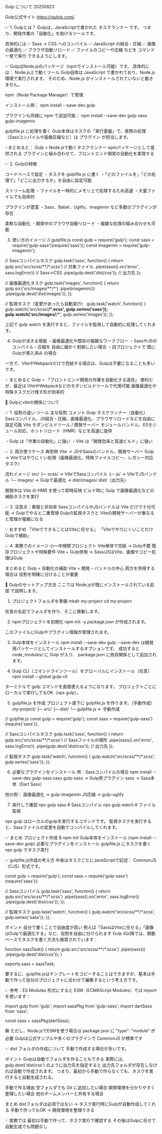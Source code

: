 Gulp について 20250823

Gulp公式サイト
https://gulpjs.com/

✅ 1. Gulpとは？
Gulpは、JavaScriptで書かれた タスクランナー です。
つまり、開発作業の「自動化」を助けるツールです。

具体的には
✅ Sass → CSS へのコンパイル
✅ JavaScript の結合・圧縮
✅ 画像の最適化
✅ ブラウザ自動リロード
✅ ファイルのコピーや圧縮
などを コマンド一発で実行 できるようにします。


✅ GulpはNode.jsのパッケージ（npmでインストール可能）です。
具体的には：
Node.js上で動くツール
Gulp自体は JavaScript で書かれており、Node.js環境で実行されます。
そのため、Node.js がインストールされていないと動きません。

npm（Node Package Manager）で管理

インストール例：
npm install --save-dev gulp

プラグインも同様に npm で追加可能：
npm install --save-dev gulp-sass gulp-imagemin

gulpfile.js に処理を書く
Gulp本体はタスクの「実行基盤」で、実際の処理（Sassコンパイルや画像圧縮など）は プラグイン が担当します。

💡まとめると：
Gulp = Node.jsで動くタスクランナー
npmパッケージとして提供される
プラグインと組み合わせて、フロントエンド開発の自動化を実現する


✅ 2. Gulpの特徴

コードベースで設定
・タスクを gulpfile.js に書く
・「どのファイルを」「どの処理で」「どこに出力するか」を自由に設定可能

 ストリーム処理
・ファイルを一時的にメモリ上で処理するため高速
・大量ファイルでも効率的

プラグインが豊富
・Sass、Babel、Uglify、Imagemin など多数のプラグインが存在

柔軟な自動化
・開発中のブラウザ自動リロード
・複雑な処理の組み合わせも可能

3. 使い方のイメージ
// gulpfile.js
const gulp = require('gulp');
const sass = require('gulp-sass')(require('sass'));
const imagemin = require('gulp-imagemin');

// Sassコンパイルタスク
gulp.task('sass', function() {
  return gulp.src('src/scss/**/*.scss')  // 対象ファイル
    .pipe(sass().on('error', sass.logError)) // Sass→CSS
    .pipe(gulp.dest('dist/css'));  // 出力先
});

// 画像最適化タスク
gulp.task('images', function() {
  return gulp.src('src/images/**/*')
    .pipe(imagemin())
    .pipe(gulp.dest('dist/images'));
});

// 監視タスク（変更があったら自動実行）
gulp.task('watch', function() {
  gulp.watch('src/scss/**/*.scss', gulp.series('sass'));
  gulp.watch('src/images/**/*', gulp.series('images'));
});

上記で gulp watch を実行すると、ファイルを監視して自動的に処理してくれます。

4. Gulpが活きる場面
・画像最適化や既存の複雑なワークフロー
・SassやJSのコンパイル・圧縮を 自由に細かく制御したい場合
・旧プロジェクトで 既にGulpが導入済み の場合

一方で、ViteやWebpackだけで完結する場合は、Gulpは不要になることも多いです。

💡 まとめると
Gulp = 「フロントエンド開発の作業を自動化する道具」
便利だが、最近は ViteやWebpackなどのモダンビルドツールで代用可能
画像最適化や特殊タスクだけ残す形が効率的


🔵 Gulpとviteの関係について

✅ 1. 役割の違い
ツール	    主な役割	                        コメント
Gulp	タスクランナー（自動化）	        Sassコンパイル、JS結合・圧縮、画像最適化、ブラウザリロードなどを自由に設定可能
Vite	モダンビルドツール / 開発サーバー	モジュールバンドル、ESモジュール対応、ホットリロード（HMR）などを高速に提供

・Gulp は「作業の自動化」に強い
・Vite は「開発効率と高速ビルド」に強い

✅ 2. 両方使うケース
典型例
Vite → JSやSassのバンドル、開発サーバー
Gulp → Viteではやりにくい処理（画像最適化、特殊ファイルコピー、レガシー対応タスク）

流れイメージ
src/
 ├─ scss/ → ViteでSassコンパイル
 ├─ js/   → ViteでJSバンドル
 └─ images/ → Gulpで最適化 → dist/images/
dist/（出力先）

開発中は Vite の HMR を使って即時反映
ビルド時に Gulp で画像最適化などの補助タスクを実行

✅ 3. 注意点：重複と非効率
SassコンパイルやJSバンドルは Vite だけで十分可能 → Gulpでやると二重管理
Gulpの監視タスクと Viteの開発サーバーが重なると管理が複雑になる

💡 おすすめ
「ViteでできることはViteに任せる」
「ViteでやりにくいことだけGulpで補助」

✅ 4. 実務でのイメージ
小〜中規模プロジェクト
Vite単体で完結 → Gulp不要
既存プロジェクトや特殊要件
Vite + Gulp併用 → Sass/JSはVite、画像やコピー処理はGulp

まとめると
Gulp = 自動化の補助
Vite = 開発・バンドルの中心
両方を併用する場合は 役割を明確に分けることが重要


🔵 Gulpのセットアップ方法
ここでは Node.jsが既にインストールされている前提 で説明します。

1. プロジェクトフォルダを準備
mkdir my-project
cd my-project

任意の名前でフォルダを作り、そこに移動します。

2. npmプロジェクトを初期化
npm init -y
package.json が作成されます。

このファイルにGulpやプラグイン情報が管理されます。

3. Gulp本体をインストール
npm install --save-dev gulp
--save-dev は開発用パッケージとしてインストールするオプションです。
成功すると node_modules/ に Gulp が入り、 package.json に依存関係として追加されます。

4. Gulp CLI（コマンドラインツール）をグローバルにインストール（任意）
npm install --global gulp-cli

ターミナルで gulp コマンドを直接使えるようになります。
プロジェクトごとにローカルで実行してもOK（npx gulp）。

5. gulpfile.js を作成
プロジェクト直下に gulpfile.js を作ります。（手動作成）
my-project/
 ├─ src/
 ├─ dist/
 └─ gulpfile.js   ← 手動作成

// gulpfile.js
const gulp = require('gulp');
const sass = require('gulp-sass')(require('sass'));

// Sassコンパイルタスク
gulp.task('sass', function() {
  return gulp.src('src/scss/**/*.scss')   // Sassファイルの場所
    .pipe(sass().on('error', sass.logError))
    .pipe(gulp.dest('dist/css'));         // 出力先
});

// 監視タスク
gulp.task('watch', function() {
  gulp.watch('src/scss/**/*.scss', gulp.series('sass'));
});

6. 必要なプラグインをインストール
例：Sassコンパイルの場合
npm install --save-dev gulp-sass sass
gulp-sass → Gulp用プラグイン
sass → Sass本体（Dart Sass）

他の例：
画像最適化 → gulp-imagemin
JS圧縮 → gulp-uglify

7. 実行して確認
npx gulp sass   # Sassコンパイル
npx gulp watch  # ファイル監視

npx gulp はローカルのgulpを実行するコマンドです。
監視タスクを実行すると、Sassファイルの変更を自動でコンパイルしてくれます。

✅ まとめ
プロジェクト作成 & npm init
Gulp本体をインストール (npm install --save-dev gulp)
必要なプラグインをインストール
gulpfile.js にタスクを書く
npx gulp でタスク実行


✅ gulpfile.js作成の考え方
中身はタスクごとにJavaScriptで記述：
CommonJS（CJS）形式です。

const gulp = require('gulp');
const sass = require('gulp-sass')(require('sass'));

// Sassコンパイル
gulp.task('sass', function() {
  return gulp.src('src/scss/**/*.scss')
    .pipe(sass().on('error', sass.logError))
    .pipe(gulp.dest('dist/css'));
});

// 監視タスク
gulp.task('watch', function() {
  gulp.watch('src/scss/**/*.scss', gulp.series('sass'));
});

ポイント
自分で書くことで自由度が高い
例えば「SassはViteに任せる」「画像はGulpで最適化する」など、役割を自由に分けられます
Gulp 4以降では、関数ベースでタスクを書く方法も推奨されています：

function sassTask() {
  return gulp.src('src/scss/**/*.scss')
    .pipe(sass())
    .pipe(gulp.dest('dist/css'));
}

exports.sass = sassTask;

要するに、gulpfile.jsはテンプレートをコピーすることはできますが、基本は手動で作って自分のプロジェクトに合わせて編集するという考え方です。


✅ 参考：ES Modules 形式にすると
ESM（ECMAScript Modules）では import を使います：

import gulp from 'gulp';
import sassPkg from 'gulp-sass';
import dartSass from 'sass';

const sass = sassPkg(dartSass);

🟥 ただし、Node.jsでESMを使う場合は package.json に "type": "module" が必要
Gulpは公式サンプルや多くのプラグインで CommonJS が標準です

✅ dist フォルダの作成について
手動で作成する場合が多いです。

ポイント
Gulpは自動でフォルダを作ることもできる
実際には、gulp.dest('dist/css') のように出力先を指定すると 出力先フォルダが存在しなければ自動で作成されます。
つまり、最初から手動で作らなくても、タスクを実行すると自動生成される。

手動で作る理由
空フォルダでも Git に追加したい場合
開発環境を分かりやすく整理したい場合
他のチームメンバーと共有する場合

まとめ
distフォルダは必須ではない → タスク実行時にGulpが自動作成してくれる
手動で作ってもOK → 開発環境を整理できる

💡 実務では
最初は手動で作って、タスク実行で確認する
その後はGulpに任せて自動生成でも問題なし